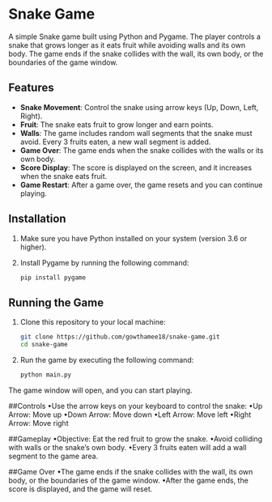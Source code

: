 # Snake Game

A simple Snake game built using Python and Pygame. The player controls a snake that grows longer as it eats fruit while avoiding walls and its own body. The game ends if the snake collides with the wall, its own body, or the boundaries of the game window.

## Features

- **Snake Movement**: Control the snake using arrow keys (Up, Down, Left, Right).
- **Fruit**: The snake eats fruit to grow longer and earn points.
- **Walls**: The game includes random wall segments that the snake must avoid. Every 3 fruits eaten, a new wall segment is added.
- **Game Over**: The game ends when the snake collides with the walls or its own body.
- **Score Display**: The score is displayed on the screen, and it increases when the snake eats fruit.
- **Game Restart**: After a game over, the game resets and you can continue playing.

## Installation

1. Make sure you have Python installed on your system (version 3.6 or higher).
2. Install Pygame by running the following command:

   ```bash
   pip install pygame

## Running the Game

1. Clone this repository to your local machine:

   ```bash
   git clone https://github.com/gowthamee18/snake-game.git
   cd snake-game

2. Run the game by executing the following command:

   ```bash
   python main.py
   
The game window will open, and you can start playing.

##Controls
	•Use the arrow keys on your keyboard to control the snake:
	•Up Arrow: Move up
	•Down Arrow: Move down
	•Left Arrow: Move left
	•Right Arrow: Move right

##Gameplay
	•Objective: Eat the red fruit to grow the snake.
	•Avoid colliding with walls or the snake’s own body.
	•Every 3 fruits eaten will add a wall segment to the game area.

##Game Over
	•The game ends if the snake collides with the wall, its own body, or the boundaries of the game window.
	•After the game ends, the score is displayed, and the game will reset.
